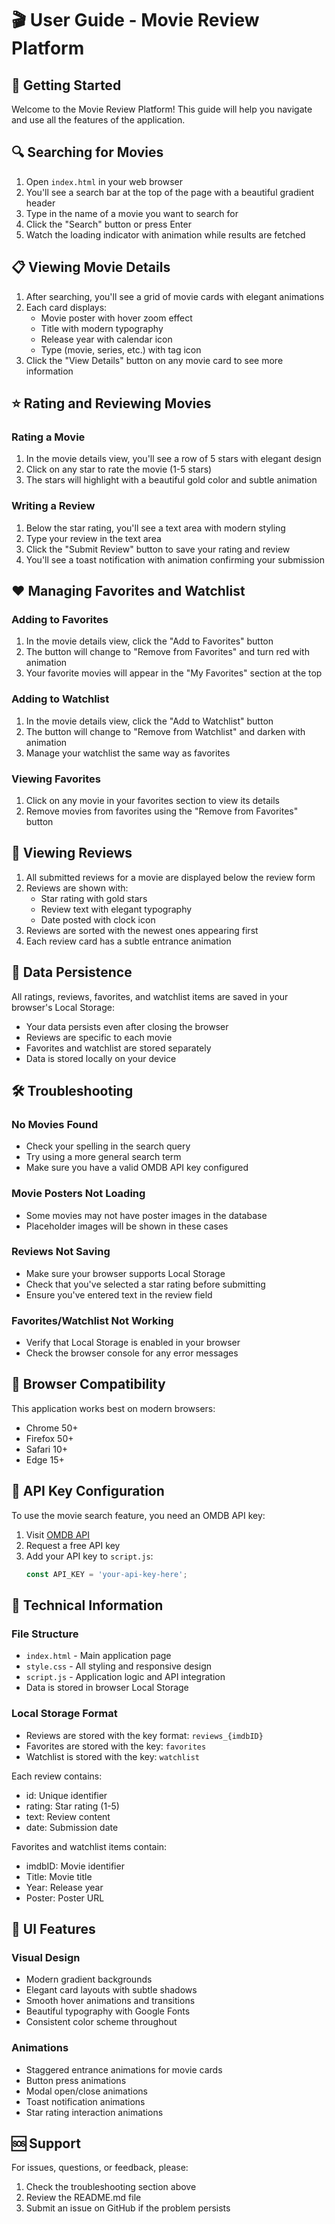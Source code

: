 # 🎬 User Guide - Movie Review Platform

## 🚀 Getting Started

Welcome to the Movie Review Platform! This guide will help you navigate and use all the features of the application.

## 🔍 Searching for Movies

1. Open `index.html` in your web browser
2. You'll see a search bar at the top of the page with a beautiful gradient header
3. Type in the name of a movie you want to search for
4. Click the "Search" button or press Enter
5. Watch the loading indicator with animation while results are fetched

## 📋 Viewing Movie Details

1. After searching, you'll see a grid of movie cards with elegant animations
2. Each card displays:
   - Movie poster with hover zoom effect
   - Title with modern typography
   - Release year with calendar icon
   - Type (movie, series, etc.) with tag icon
3. Click the "View Details" button on any movie card to see more information

## ⭐ Rating and Reviewing Movies

### Rating a Movie
1. In the movie details view, you'll see a row of 5 stars with elegant design
2. Click on any star to rate the movie (1-5 stars)
3. The stars will highlight with a beautiful gold color and subtle animation

### Writing a Review
1. Below the star rating, you'll see a text area with modern styling
2. Type your review in the text area
3. Click the "Submit Review" button to save your rating and review
4. You'll see a toast notification with animation confirming your submission

## ❤️ Managing Favorites and Watchlist

### Adding to Favorites
1. In the movie details view, click the "Add to Favorites" button
2. The button will change to "Remove from Favorites" and turn red with animation
3. Your favorite movies will appear in the "My Favorites" section at the top

### Adding to Watchlist
1. In the movie details view, click the "Add to Watchlist" button
2. The button will change to "Remove from Watchlist" and darken with animation
3. Manage your watchlist the same way as favorites

### Viewing Favorites
1. Click on any movie in your favorites section to view its details
2. Remove movies from favorites using the "Remove from Favorites" button

## 📝 Viewing Reviews

1. All submitted reviews for a movie are displayed below the review form
2. Reviews are shown with:
   - Star rating with gold stars
   - Review text with elegant typography
   - Date posted with clock icon
3. Reviews are sorted with the newest ones appearing first
4. Each review card has a subtle entrance animation

## 💾 Data Persistence

All ratings, reviews, favorites, and watchlist items are saved in your browser's Local Storage:
- Your data persists even after closing the browser
- Reviews are specific to each movie
- Favorites and watchlist are stored separately
- Data is stored locally on your device

## 🛠 Troubleshooting

### No Movies Found
- Check your spelling in the search query
- Try using a more general search term
- Make sure you have a valid OMDB API key configured

### Movie Posters Not Loading
- Some movies may not have poster images in the database
- Placeholder images will be shown in these cases

### Reviews Not Saving
- Make sure your browser supports Local Storage
- Check that you've selected a star rating before submitting
- Ensure you've entered text in the review field

### Favorites/Watchlist Not Working
- Verify that Local Storage is enabled in your browser
- Check the browser console for any error messages

## 📱 Browser Compatibility

This application works best on modern browsers:
- Chrome 50+
- Firefox 50+
- Safari 10+
- Edge 15+

## 🔑 API Key Configuration

To use the movie search feature, you need an OMDB API key:
1. Visit [OMDB API](http://www.omdbapi.com/apikey.aspx)
2. Request a free API key
3. Add your API key to `script.js`:
   ```javascript
   const API_KEY = 'your-api-key-here';
   ```

## 🧠 Technical Information

### File Structure
- `index.html` - Main application page
- `style.css` - All styling and responsive design
- `script.js` - Application logic and API integration
- Data is stored in browser Local Storage

### Local Storage Format
- Reviews are stored with the key format: `reviews_{imdbID}`
- Favorites are stored with the key: `favorites`
- Watchlist is stored with the key: `watchlist`

Each review contains:
- id: Unique identifier
- rating: Star rating (1-5)
- text: Review content
- date: Submission date

Favorites and watchlist items contain:
- imdbID: Movie identifier
- Title: Movie title
- Year: Release year
- Poster: Poster URL

## 🎨 UI Features

### Visual Design
- Modern gradient backgrounds
- Elegant card layouts with subtle shadows
- Smooth hover animations and transitions
- Beautiful typography with Google Fonts
- Consistent color scheme throughout

### Animations
- Staggered entrance animations for movie cards
- Button press animations
- Modal open/close animations
- Toast notification animations
- Star rating interaction animations

## 🆘 Support

For issues, questions, or feedback, please:
1. Check the troubleshooting section above
2. Review the README.md file
3. Submit an issue on GitHub if the problem persists